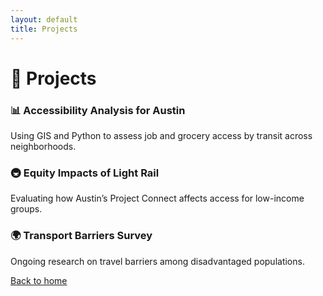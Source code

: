 ```yaml
---
layout: default
title: Projects
---
```


# 🧪 Projects

### 📊 Accessibility Analysis for Austin
Using GIS and Python to assess job and grocery access by transit across neighborhoods.

### 🚇 Equity Impacts of Light Rail
Evaluating how Austin’s Project Connect affects access for low-income groups.

### 🌍 Transport Barriers Survey
Ongoing research on travel barriers among disadvantaged populations.

[Back to home](./index.md)
